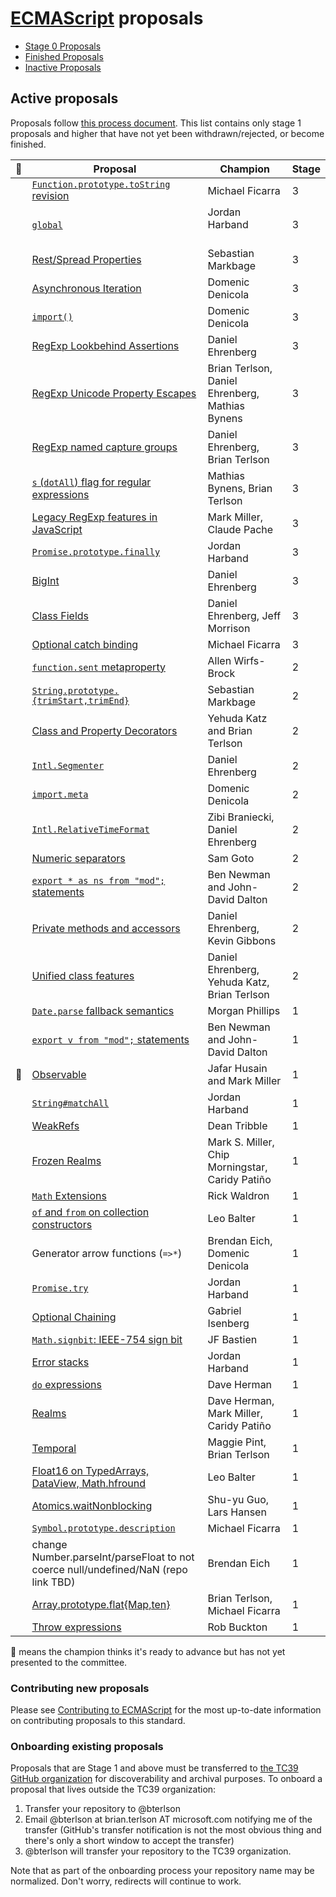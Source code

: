 # [ECMAScript](https://github.com/tc39/ecma262) proposals

 - [Stage 0 Proposals](stage-0-proposals.md)
 - [Finished Proposals](finished-proposals.md)
 - [Inactive Proposals](inactive-proposals.md)

## Active proposals

Proposals follow [this process document](https://tc39.github.io/process-document/).
This list contains only stage 1 proposals and higher that have not yet been withdrawn/rejected, or become finished.

| 🚀 | Proposal                                                         | Champion                                        | Stage |
|---|------------------------------------------------------------------|-------------------------------------------------|-------|
|   | [`Function.prototype.toString` revision][function-to-string]     | Michael Ficarra                                 | 3 |
|   | [`global`][global]                                               | Jordan Harband                                  | 3 |
|   | [Rest/Spread Properties][object-rest-spread]                     | Sebastian Markbage                              | 3 |
|   | [Asynchronous Iteration][async-iteration]                        | Domenic Denicola                                | 3 |
|   | [`import()`][dynamic-import]                                     | Domenic Denicola                                | 3 |
|   | [RegExp Lookbehind Assertions][lookbehind]                       | Daniel Ehrenberg                                | 3 |
|   | [RegExp Unicode Property Escapes][unicode-escapes]               | Brian Terlson, Daniel Ehrenberg, Mathias Bynens | 3 |
|   | [RegExp named capture groups][named-groups]                      | Daniel Ehrenberg, Brian Terlson                 | 3 |
|   | [`s` (`dotAll`) flag for regular expressions][dot-all]           | Mathias Bynens, Brian Terlson                   | 3 |
|   | [Legacy RegExp features in JavaScript][regexp-legacy]            | Mark Miller, Claude Pache                       | 3 |
|   | [`Promise.prototype.finally`][finally]                           | Jordan Harband                                  | 3 |
|   | [BigInt][bigint]                                                 | Daniel Ehrenberg                                | 3 |
|   | [Class Fields][class-fields]                                     | Daniel Ehrenberg, Jeff Morrison                 | 3 |
|   | [Optional catch binding][optional-catch]                         | Michael Ficarra                                 | 3 |
|   | [`function.sent` metaproperty][function-sent]                    | Allen Wirfs-Brock                               | 2 |
|   | [`String.prototype.{trimStart,trimEnd}`][trims]                  | Sebastian Markbage                              | 2 |
|   | [Class and Property Decorators][decorators]                      | Yehuda Katz and Brian Terlson                   | 2 |
|   | [`Intl.Segmenter`][intl-segmenter]                               | Daniel Ehrenberg                                | 2 |
|   | [`import.meta`][import-meta]                                     | Domenic Denicola                                | 2 |
|   | [`Intl.RelativeTimeFormat`][relative-time]                       | Zibi Braniecki, Daniel Ehrenberg                | 2 |
|   | [Numeric separators][numeric_separators]                         | Sam Goto                                        | 2 |
|   | [`export * as ns from "mod";` statements][export-ns-from]        | Ben Newman and John-David Dalton                | 2 |
|   | [Private methods and accessors][private-methods]                 | Daniel Ehrenberg, Kevin Gibbons                 | 2 |
|   | [Unified class features][unified-class]                          | Daniel Ehrenberg, Yehuda Katz, Brian Terlson    | 2 |
|   | [`Date.parse` fallback semantics][date-parse]                    | Morgan Phillips                                 | 1 |
|   | [`export v from "mod";` statements][export-from]                 | Ben Newman and John-David Dalton                | 1 |
| 🚀 | [Observable][observable]                                         | Jafar Husain and Mark Miller                    | 1 |
|   | [`String#matchAll`][matchall]                                    | Jordan Harband                                  | 1 |
|   | [WeakRefs][weakrefs]                                             | Dean Tribble                                    | 1 |
|   | [Frozen Realms][frozen-realms]                                   | Mark S. Miller, Chip Morningstar, Caridy Patiño | 1 |
|   | [`Math` Extensions][more-math]                                   | Rick Waldron                                    | 1 |
|   | [`of` and `from` on collection constructors][collection-of-from] | Leo Balter                                      | 1 |
|   | Generator arrow functions (`=>*`)                                | Brendan Eich, Domenic Denicola                  | 1 |
|   | [`Promise.try`][try]                                             | Jordan Harband                                  | 1 |
|   | [Optional Chaining][chaining]                                    | Gabriel Isenberg                                | 1 |
|   | [`Math.signbit`: IEEE-754 sign bit][signbit]                     | JF Bastien                                      | 1 |
|   | [Error stacks][stacks]                                           | Jordan Harband                                  | 1 |
|   | [`do` expressions][do]                                           | Dave Herman                                     | 1 |
|   | [Realms][realms]                                                 | Dave Herman, Mark Miller, Caridy Patiño         | 1 |
|   | [Temporal][temporal]                                             | Maggie Pint, Brian Terlson                      | 1 |
|   | [Float16 on TypedArrays, DataView, Math.hfround][float16s]       | Leo Balter                                      | 1 |
|   | [Atomics.waitNonblocking][nonblocking]                           | Shu-yu Guo, Lars Hansen                         | 1 |
|   | [`Symbol.prototype.description`][symbol-description]             | Michael Ficarra                                 | 1 |
|   | change Number.parseInt/parseFloat to not coerce null/undefined/NaN (repo link TBD) | Brendan Eich                  | 1 |
|   | [Array.prototype.flat{Map,ten}][flat]                            | Brian Terlson, Michael Ficarra                  | 1 |
|   | [Throw expressions][throw-expressions]                           | Rob Buckton                                     | 1 |

🚀 means the champion thinks it's ready to advance but has not yet presented to the committee.

### Contributing new proposals

Please see [Contributing to ECMAScript](/CONTRIBUTING.md) for the most up-to-date information on contributing proposals to this standard.

### Onboarding existing proposals

Proposals that are Stage 1 and above must be transferred to [the TC39 GitHub organization](https://github.com/tc39) for discoverability and archival purposes. To onboard a proposal that lives outside the TC39 organization:

1. Transfer your repository to @bterlson
2. Email @bterlson at brian.terlson AT microsoft.com notifying me of the transfer (GitHub's transfer notification is not the most obvious thing and there's only a short window to accept the transfer)
3. @bterlson will transfer your repository to the TC39 organization.

Note that as part of the onboarding process your repository name may be normalized. Don't worry, redirects will continue to work.

[function-to-string]: https://github.com/tc39/Function-prototype-toString-revision
[global]: https://github.com/tc39/proposal-global
[object-rest-spread]: https://github.com/tc39/proposal-object-rest-spread
[async-iteration]: https://github.com/tc39/proposal-async-iteration
[dynamic-import]: https://github.com/tc39/proposal-dynamic-import
[lookbehind]: https://github.com/tc39/proposal-regexp-lookbehind
[unicode-escapes]: https://github.com/tc39/proposal-regexp-unicode-property-escapes
[named-groups]: https://github.com/tc39/proposal-regexp-named-groups
[dot-all]: https://github.com/tc39/proposal-regexp-legacy-features
[regexp-legacy]: https://github.com/tc39/proposal-regexp-legacy-features
[finally]: https://github.com/tc39/proposal-promise-finally
[bigint]: https://github.com/tc39/proposal-bigint
[class-fields]: https://github.com/tc39/proposal-class-fields
[optional-catch]: https://github.com/tc39/proposal-optional-catch-binding
[function-sent]: https://github.com/allenwb/ESideas/blob/master/Generator%20metaproperty.md
[trims]: https://github.com/sebmarkbage/ecmascript-string-left-right-trim
[decorators]: http://github.com/tc39/proposal-decorators
[intl-segmenter]: https://github.com/tc39/proposal-intl-segmenter
[import-meta]: https://github.com/tc39/proposal-import-meta
[relative-time]: https://github.com/tc39/proposal-intl-relative-time
[numeric_separators]: https://github.com/samuelgoto/proposal-numeric-separator
[export-ns-from]: https://github.com/tc39/proposal-export-ns-from
[private-methods]: https://github.com/littledan/proposal-private-methods
[unified-class]: https://github.com/littledan/proposal-unified-class-features
[date-parse]: https://github.com/mrrrgn/proposal-date-time-string-format
[export-from]: https://github.com/tc39/proposal-export-default-from
[observable]: https://github.com/tc39/proposal-observable
[matchall]: https://github.com/tc39/String.prototype.matchAll
[weakrefs]: https://github.com/tc39/proposal-weakrefs
[frozen-realms]: https://github.com/FUDCo/frozen-realms
[more-math]: https://github.com/rwaldron/proposal-math-extensions
[collection-of-from]: https://github.com/leobalter/proposal-setmap-offrom
[try]: https://github.com/ljharb/proposal-promise-try
[chaining]: https://github.com/tc39/proposal-optional-chaining
[signbit]: http://jfbastien.github.io/papers/Math.signbit.html
[stacks]: https://github.com/ljharb/proposal-error-stacks
[do]: https://gist.github.com/dherman/1c97dfb25179fa34a41b5fff040f9879
[realms]: https://github.com/caridy/proposal-realms
[temporal]: https://github.com/maggiepint/proposal-temporal
[float16s]: https://docs.google.com/presentation/d/1Ta_IbravBUOvu7LUhlN49SvLU-8G8bIQnsS08P3Z4vY/edit?usp=sharing
[nonblocking]: https://github.com/lars-t-hansen/moz-sandbox/blob/master/sab/waitNonblocking.md
[symbol-description]: https://github.com/tc39/proposal-Symbol-description
[flat]: https://github.com/tc39/proposal-flatMap
[throw-expressions]: https://github.com/rbuckton/proposal-throw-expressions
